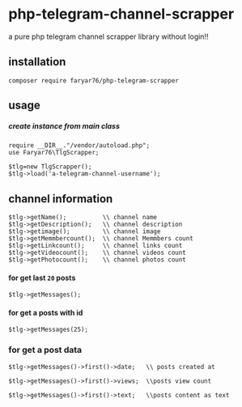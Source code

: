 # php-telegram-channel-scrapper
a pure php telegram channel scrapper library  without login!!

## installation 
```
composer require faryar76/php-telegram-scrapper
```

## usage
##### create instance from main class

```
require __DIR__."/vendor/autoload.php";
use Faryar76\TlgScrapper;

$tlg=new TlgScrapper();
$tlg->load('a-telegram-channel-username');
```
## channel information
```
$tlg->getName();          \\ channel name 
$tlg->getDescription();   \\ channel description  
$tlg->getimage();         \\ channel image  
$tlg->getMemmbercount();  \\ channel Memmbers count
$tlg->getLinkcount();     \\ channel links count
$tlg->getVideocount();    \\ channel videos count
$tlg->getPhotocount();    \\ channel photos count
```
#### for get last `20` posts
```
$tlg->getMessages();
```
#### for get a posts with id
```
$tlg->getMessages(25);
```
### for get a post data
```
$tlg->getMessages()->first()->date;   \\ posts created at

$tlg->getMessages()->first()->views;  \\posts view count

$tlg->getMessages()->first()->text;   \\posts content as text

```




